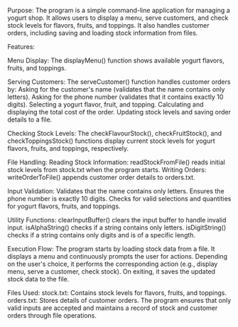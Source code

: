 Purpose:
The program is a simple command-line application for managing a yogurt shop. It allows users to display a menu, serve customers, and check stock levels for flavors, fruits, and toppings. It also handles customer orders, including saving and loading stock information from files.

Features:

Menu Display:
The displayMenu() function shows available yogurt flavors, fruits, and toppings.

Serving Customers:
The serveCustomer() function handles customer orders by:
Asking for the customer's name (validates that the name contains only letters).
Asking for the phone number (validates that it contains exactly 10 digits).
Selecting a yogurt flavor, fruit, and topping.
Calculating and displaying the total cost of the order.
Updating stock levels and saving order details to a file.

Checking Stock Levels:
The checkFlavourStock(), checkFruitStock(), and checkToppingsStock() functions display current stock levels for yogurt flavors, fruits, and toppings, respectively.

File Handling:
Reading Stock Information:
readStockFromFile() reads initial stock levels from stock.txt when the program starts.
Writing Orders:
writeOrderToFile() appends customer order details to orders.txt.

Input Validation:
Validates that the name contains only letters.
Ensures the phone number is exactly 10 digits.
Checks for valid selections and quantities for yogurt flavors, fruits, and toppings.

Utility Functions:
clearInputBuffer() clears the input buffer to handle invalid input.
isAlphaString() checks if a string contains only letters.
isDigitString() checks if a string contains only digits and is of a specific length.

Execution Flow:
The program starts by loading stock data from a file.
It displays a menu and continuously prompts the user for actions.
Depending on the user's choice, it performs the corresponding action (e.g., display menu, serve a customer, check stock).
On exiting, it saves the updated stock data to the file.

Files Used:
stock.txt: Contains stock levels for flavors, fruits, and toppings.
orders.txt: Stores details of customer orders.
The program ensures that only valid inputs are accepted and maintains a record of stock and customer orders through file operations.